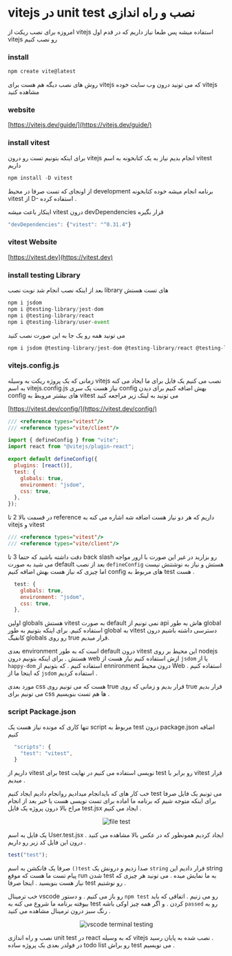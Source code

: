 # vitejs در unit test نصب و راه اندازی

امروزه برای نصب ریکت از  vitejs
استفاده میشه پس طبعا نیاز داریم که در قدم اول vitejs
رو نصب کنیم

### install

```javascript
npm create vite@latest
```

روش های نصب دیگه هم هست برای vitejs که می تونید 
درون وب سایت خوده vitejs مشاهده کنید 

### website

[https://vitejs.dev/guide/](https://vitejs.dev/guide/)

### install vitest

برای اینکه بتونیم تست رو درون vitejs
 انجام بدیم نیاز  به یک کتابخونه به اسم vitest داریم 


```javascript
npm install -D vitest
```

<p>از اونجای که تست صرفا در محیط development برنامه انجام میشه 
خوده کتابخونه vitest از D- استفاده کرده .
</p>
اینکار باعث میشه vitest درون devDependencies قرار بگیره

```javascript
"devDependencies": {"vitest": "^0.31.4"}
```

### vitest Website

[https://vitest.dev](https://vitest.dev)

### install testing Library

بعد از اینکه نصب انجام شد نوبت نصب library های تست هستش 

```javascript
npm i jsdom
npm i @testing-library/jest-dom
npm i @testing-library/react
npm i @testing-library/user-event
```

می تونید همه رو یک جا به این صورت نصب کنید

```javascript
npm i jsdom @testing-library/jest-dom @testing-library/react @testing-library/user-event
```

### vitejs.config.js

زمانی که یک پروژه ریکت به وسیله vitejs
نصب می کنیم یک فایل برای ما ایجاد می کنه به اسم vitejs.config.js
نیاز هست یک سری config بهش اضافه کنیم
برای دیدن config های بیشتر مروبط به vitest می تونید به لینک زیر مراجعه کنید


[https://vitest.dev/config/](https://vitest.dev/config/)

```javascript
/// <reference types="vitest"/>
/// <reference types="vite/client"/>

import { defineConfig } from "vite";
import react from "@vitejs/plugin-react";

export default defineConfig({
  plugins: [react()],
  test: {
    globals: true,
    environment: "jsdom",
    css: true,
  },
});
```

در قسمت بالا 2 تا reference داریم که هر دو نیاز هست اضافه شه
اشاره می کنه به vitejs و vitest


```javascript
/// <reference types="vitest"/>
/// <reference types="vite/client"/>
```

دقت داشته باشید که حتما 3 تا back slash رو بزارید
در غیر این صورت با ارور مواجه می شید
به صورت default بعد از نصب `defineConfig`
هستش و نیاز به نوشتنش نیست 
اما چیزی که نیاز هست بهش اضافه کنیم config های مربوط به test هست . 

```javascript
  test: {
    globals: true,
    environment: "jsdom",
    css: true,
  },
```

اولین globals هستش vitest به صورت default نمی تونیم از api هاش به طور global استفاده کنیم.
برای اینکه بتونیم به طور global به vitest دسترسی داشته باشیم درون کانفیگ globals رو روی true قرار میدیم. 


بعدی environment است که به طور default درون vitest این محیط بر روی nodejs هستش . 
برای اینکه بتونیم درون web ازش استفاده کنیم نیاز هست از `jsdom` یا از `happy-dom` استفاده کنیم . 
که بتونیم از ennironment درون محیط Web استفاده کنیم . که اینجا ما از `jsdom` استفاده کردیم . 

مورد بعدی css هست که می تونیم روی true قرار بدیم 
و زمانی که روی true قرار بدیم می تونیم برای css ها هم تست بنویسیم . 

### script Package.json

تنها کاری که مونده نیاز هست یک script مربوط به test 
درون package.json اضافه کنیم 

```javascript
  "scripts": {
    "test": "vitest",
  }
```
داریم از vitest برای test نویسی استفاده می کنیم 
در نهایت test رو برابر با vitest قرار میدیم .

خب کار های که بایدانجام میدادیم روانجام دادیم
ایجاد کنیم test می تونیم یک فایل
صرفا برای اینکه متوجه شیم که برنامه ما
اماده برای تست نویسی هست یا خیر
بعد از انجام مراح بالا درون پروژه یک فایل test.jsx ایجاد می کنیم .



<p align="center">
  <img src="https://github.com/mosenn/test-in-react/assets/91747908/8d65f669-6ff5-4793-a56a-6db40040b93d" alt="file test"/>
</p>


یک فایل به اسم User.test.jsx ایجاد کردیم همونطور که در عکس بالا مشاهده می کنید . 
درون این فایل کد زیر رو داریم . 

```javascript
test("test");
```

صرفا یک فانکشن به اسم `()test` صدا زدیم و درونش یک `string` قرار دادیم این string پیام تست ما هست که موقع run  شدن test به ما نمایش میده . می تونید هر چیزی که نیاز هست بنویسید . اینجا صرفا test رو نوشتیم . 

خب ترمینال vscode رو باز می کنیم . و دستور `npm test` رو می زنیم . اتفاقی که باید بیوفته برنامه ما شروع می کنه به test کردن . 
و اگر همه چیز اوکی باشه  `passed` رو به رنگ سبز درون ترمینال مشاهده می کنید . 


<p align="center">
  <img src="https://github.com/mosenn/test-in-react/assets/91747908/a2528c33-5a32-4c88-b660-b50d368f00d9" alt="vscode terminal testing"/>
</p>

نصب و راه اندازی unit test در react که به وسیله vitejs نصب شده به پایان رسید .
<br/>
در فولدر بعدی یک پروژه ساده todo list رو براش test می نویسیم . 
